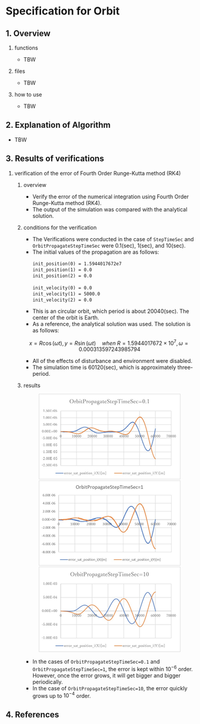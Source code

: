 # Specification for Orbit

## 1.  Overview

1. functions
   
   - TBW

2. files
   
   - TBW
2. how to use
   
   - TBW
   
     

## 2. Explanation of Algorithm

- TBW
## 3. Results of verifications

1. verification of the error of Fourth Order Runge-Kutta method (RK4)
   1. overview
      
      - Verify the error of the numerical integration using Fourth Order Runge-Kutta method (RK4).
      - The output of the simulation was compared with the analytical solution.
      
   2. conditions for the verification

      - The Verifications were conducted in the case of `StepTimeSec` and `OrbitPropagateStepTimeSec` were 0.1(sec), 1(sec), and 10(sec).
      - The initial values of the propagation are as follows:
        ```
        init_position(0) = 1.5944017672e7
        init_position(1) = 0.0
        init_position(2) = 0.0

        init_velocity(0) = 0.0
        init_velocity(1) = 5000.0
        init_velocity(2) = 0.0
        ```
      - This is an circular orbit, which period is about 20040(sec). The center of the orbit is Earth.
      - As a reference, the analytical solution was used. The solution is as follows:
      ```math
      x=R\cos(\omega t),y=R\sin(\omega t)\quad when~R=1.5944017672\times10^7, \omega=0.000313597243985794
      ```
      - All of the effects of disturbance and environment were disabled.
      - The simulation time is 60120(sec), which is approximately three-period.
    

   3. results
      <div align="center">
        <figure id="angle_celes1">
        <img src="./figs/orbit_steptimesec_01.jpg" width = 400 alt="orbit_steptimesec_01">
        <img src="./figs/orbit_steptimesec_1.jpg" width = 400 alt="orbit_steptimesec_1">
        <img src="./figs/orbit_steptimesec_10.jpg" width = 400 alt="orbit_steptimesec_10">
        </figure>
      </div>

      - In the cases of `OrbitPropagateStepTimeSec=0.1` and `OrbitPropagateStepTimeSec=1`, the error is kept within $`10^{-6}`$ order. However, once the error grows, it will get bigger and bigger periodically.
      - In the case of `OrbitPropagateStepTimeSec=10`, the error quickly grows up to $`10^{-4}`$ order. 
      


        

## 4. References
